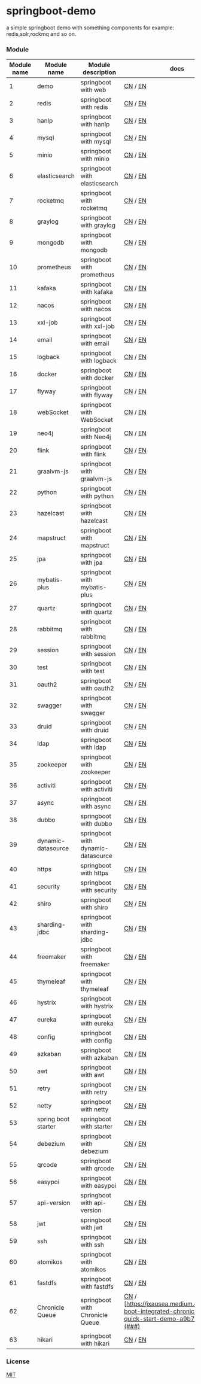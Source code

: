 # springboot-demo

a simple springboot demo with something components for example: redis,solr,rockmq and so on.


###  Module 

| Module name | Module name           | Module description                 | docs                                                                                                                                                                  | status |
|-------------|-----------------------|------------------------------------|-----------------------------------------------------------------------------------------------------------------------------------------------------------------------|--------|
| 1           | demo                  | springboot with web                | [CN](http://www.liuhaihua.cn/archives/710149.html) / [EN](https://jxausea.medium.com/%E4%B8%80-create-springboot-module-8ed28523a961)                                 | done   |
| 2           | redis                 | springboot with redis              | [CN](http://www.liuhaihua.cn/archives/710158.html) / [EN](https://jxausea.medium.com/springboot-integrated-redis-entry-demo-ea8084843856)                             | done   |
| 3           | hanlp                 | springboot with hanlp              | [CN](http://www.liuhaihua.cn/archives/710210.html) / [EN](https://jxausea.medium.com/springboot-integrated-hanlp-quick-start-demo-d90e0256e2da)                       | done   |
| 4           | mysql                 | springboot with mysql              | [CN](http://www.liuhaihua.cn/archives/710165.html) / [EN](https://jxausea.medium.com/springboot-integrated-mysql-entry-demo-0a94a78bdb60)                             | done   |
| 5           | minio                 | springboot with minio              | [CN](http://www.liuhaihua.cn/archives/710171.html) / [EN](https://jxausea.medium.com/springboot-integrated-minio-quick-start-tutorial-8ef1afe3f9e5)                   | done   |
| 6           | elasticsearch         | springboot with elasticsearch      | [CN](http://www.liuhaihua.cn/archives/710195.html) / [EN](https://jxausea.medium.com/springboot-integrated-elasticsearch-quick-start-demo-cdc17e5380eb)               | done   |
| 7           | rocketmq              | springboot with rocketmq           | [CN](http://www.liuhaihua.cn/archives/710205.html) / [EN](https://jxausea.medium.com/springboot-integrated-rocketmq-q-quick-start-demo-96aeff8738e7)                  | done   |
| 8           | graylog               | springboot with graylog            | [CN](http://www.liuhaihua.cn/archives/710178.html) / [EN](https://jxausea.medium.com/springboot-integrated-graylog-quick-start-demo-b10b0be04a93)                     | done   |
| 9           | mongodb               | springboot with mongodb            | [CN](http://www.liuhaihua.cn/archives/710188.html) / [EN](https://jxausea.medium.com/springboot-integrated-mongodb-quick-start-demo-78c54e55cc88)                     | done   |
| 10          | prometheus            | springboot with prometheus         | [CN](http://www.liuhaihua.cn/archives/710215.html) / [EN](https://jxausea.medium.com/springboot-integrated-prometheus-quick-start-demo-cdfefd789b48)                  | done   |
| 11          | kafaka                | springboot with kafaka             | [CN](http://www.liuhaihua.cn/archives/710233.html) / [EN](https://jxausea.medium.com/springboot-integrated-kafka-quick-start-demo-c5f217b93336)                       | done   |
| 12          | nacos                 | springboot with nacos              | [CN](http://www.liuhaihua.cn/archives/710246.html) / [EN](https://medium.com/@jxausea/springboot-intergrated-nacos-quick-start-demo-acca4f5cf749)                     | done   |
| 13          | xxl-job               | springboot with xxl-job            | [CN](http://www.liuhaihua.cn/archives/710250.html) / [EN](https://jxausea.medium.com/springboot-integrated-xxl-job-quick-start-demo-36d28da2f6fe)                     | done   |
| 14          | email                 | springboot with email              | [CN](http://www.liuhaihua.cn/archives/710258.html) / [EN](https://jxausea.medium.com/springboot-integrated-mail-quick-start-demo-f3001c4c52f3)                        | done   |
| 15          | logback               | springboot with logback            | [CN](http://www.liuhaihua.cn/archives/710275.html) / [EN](https://jxausea.medium.com/springboot-integrates-logback-to-print-color-logs-0062baeaae43)                  | done   |
| 16          | docker                | springboot with docker             | [CN](http://www.liuhaihua.cn/archives/710227.html) / [EN](https://jxausea.medium.com/springboot-integrated-docker-quick-start-demo-3638a847bf8e)                      | done   |
| 17          | flyway                | springboot with flyway             | [CN](http://www.liuhaihua.cn/archives/710280.html) / [EN](https://jxausea.medium.com/spring-boot-integrated-flyway-quick-start-demo-177e49e5d1ab)                     | done   |
| 18          | webSocket             | springboot with WebSocket          | [CN](http://www.liuhaihua.cn/archives/710240.html) / [EN](https://jxausea.medium.com/springboot-integrated-websocket-quick-start-demo-45c889c42ec3)                   | done   |
| 19          | neo4j                 | springboot with Neo4j              | [CN](http://www.liuhaihua.cn/archives/710286.html) / [EN](https://jxausea.medium.com/spring-boot-integrates-neo4j-to-implement-a-simple-knowledge-graph-fca16db05ead) | done   |
| 20          | flink                 | springboot with flink              | [CN](http://www.liuhaihua.cn/archives/710270.html) / [EN](https://jxausea.medium.com/springboot-integrated-flink-quick-start-demo-1f9287770f26)                       | done   |
| 21          | graalvm-js            | springboot with graalvm-js         | [CN](http://www.liuhaihua.cn/archives/710296.html) / [EN](https://jxausea.medium.com/spring-boot-integrated-graalvm-js-engine-quick-start-demo-5ee370b9b604)          | done   |
| 22          | python                | springboot with python             | [CN](http://www.liuhaihua.cn/archives/710307.html) / [EN](https://jxausea.medium.com/spring-boot-integrated-python-engine-quick-start-demo-24d3f96cc4aa)              | done   |
| 23          | hazelcast             | springboot with hazelcast          | [CN](http://www.liuhaihua.cn/archives/710310.html) / [EN](https://jxausea.medium.com/spring-boot-integrated-hazelcast-implements-distributed-cache-8a83d9ba21df)      | done   |
| 24          | mapstruct             | springboot with mapstruct          | [CN](http://www.liuhaihua.cn/archives/710319.html) / [EN](https://jxausea.medium.com/spring-boot-integrated-mapstruct-quick-start-demo-9246a57ed906)                  | done   |
| 25          | jpa                   | springboot with jpa                | [CN](###) / [EN](###)                                                                                                                                                 | todo   |
| 26          | mybatis-plus          | springboot with mybatis-plus       | [CN](###) / [EN](###)                                                                                                                                                 | todo   |
| 27          | quartz                | springboot with quartz             | [CN](###) / [EN](###)                                                                                                                                                 | todo   |
| 28          | rabbitmq              | springboot with rabbitmq           | [CN](###) / [EN](###)                                                                                                                                                 | todo   |
| 29          | session               | springboot with session            | [CN](###) / [EN](###)                                                                                                                                                 | todo   |
| 30          | test                  | springboot with test               | [CN](###) / [EN](###)                                                                                                                                                 | todo   |
| 31          | oauth2                | springboot with oauth2             | [CN](###) / [EN](###)                                                                                                                                                 | todo   |
| 32          | swagger               | springboot with swagger            | [CN](###) / [EN](###)                                                                                                                                                 | todo   |
| 33          | druid                 | springboot with druid              | [CN](###) / [EN](###)                                                                                                                                                 | todo   |
| 34          | ldap                  | springboot with ldap               | [CN](###) / [EN](###)                                                                                                                                                 | todo   |
| 35          | zookeeper             | springboot with zookeeper          | [CN](###) / [EN](###)                                                                                                                                                 | todo   |
| 36          | activiti              | springboot with activiti           | [CN](###) / [EN](###)                                                                                                                                                 | todo   |
| 37          | async                 | springboot with async              | [CN](###) / [EN](###)                                                                                                                                                 | todo   |
| 38          | dubbo                 | springboot with dubbo              | [CN](###) / [EN](###)                                                                                                                                                 | todo   |
| 39          | dynamic-datasource    | springboot with dynamic-datasource | [CN](###) / [EN](###)                                                                                                                                                 | todo   |
| 40          | https                 | springboot with https              | [CN](###) / [EN](###)                                                                                                                                                 | todo   |
| 41          | security              | springboot with security           | [CN](###) / [EN](###)                                                                                                                                                 | todo   |
| 42          | shiro                 | springboot with shiro              | [CN](###) / [EN](###)                                                                                                                                                 | todo   |
| 43          | sharding-jdbc         | springboot with sharding-jdbc      | [CN](###) / [EN](###)                                                                                                                                                 | todo   |
| 44          | freemaker             | springboot with freemaker          | [CN](###) / [EN](###)                                                                                                                                                 | todo   |
| 45          | thymeleaf             | springboot with thymeleaf          | [CN](###) / [EN](###)                                                                                                                                                 | todo   |
| 46          | hystrix               | springboot with hystrix            | [CN](###) / [EN](###)                                                                                                                                                 | todo   |
| 47          | eureka                | springboot with eureka             | [CN](###) / [EN](###)                                                                                                                                                 | todo   |
| 48          | config                | springboot with config             | [CN](###) / [EN](###)                                                                                                                                                 | todo   |
| 49          | azkaban               | springboot with azkaban            | [CN](###) / [EN](###)                                                                                                                                                 | todo   |
| 50          | awt                   | springboot with awt                | [CN](###) / [EN](###)                                                                                                                                                 | todo   |
| 51          | retry                 | springboot with retry              | [CN](###) / [EN](###)                                                                                                                                                 | todo   |
| 52          | netty                 | springboot with netty              | [CN](http://www.liuhaihua.cn/archives/710299.html) / [EN](https://jxausea.medium.com/spring-boot-intergratd-netty-implements-websocket-communication-2302e09cf748)    | done   |
| 53          | spring boot starter   | springboot with starter            | [CN](http://www.liuhaihua.cn/archives/710303.html) / [EN](https://jxausea.medium.com/how-to-make-your-custom-spring-boot-starter-component-b6b88bc47415)              | done   |
| 54          | debezium              | springboot with debezium           | [CN](http://www.liuhaihua.cn/archives/710327.html) / [EN](https://jxausea.medium.com/spring-boot-integrated-debezium-quick-start-demo-cbbc6fa8a16f)| done   |
| 55          | qrcode                | springboot with qrcode             | [CN](http://www.liuhaihua.cn/archives/710338.html) / [EN](https://jxausea.medium.com/spring-boot-integrates-zxing-to-implement-the-function-of-generating-qr-codes-2db3209b80e7)| done   |
| 56          | easypoi               | springboot with easypoi            | [CN](###) / [EN](###)| todo   |
| 57          | api-version           | springboot with api-version        | [CN](###) / [EN](###)| todo   |
| 58          | jwt                   | springboot with jwt                | [CN](###) / [EN](###)| todo   |
| 59          | ssh                   | springboot with ssh                | [CN](###) / [EN](###)| todo   |
| 60          | atomikos              | springboot with atomikos           | [CN](###) / [EN](###)| todo   |
| 61          | fastdfs               | springboot with fastdfs            | [CN](###) / [EN](###)| todo   |
| 62          | Chronicle Queue       | springboot with Chronicle Queue    | [CN](http://www.liuhaihua.cn/archives/710334.html) / [https://jxausea.medium.com/spring-boot-integrated-chronicle-queue-quick-start-demo-a9b776b9c2b4](###)| done   |
| 63          | hikari                | springboot with hikari             | [CN](###) / [EN](###)| todo   |






### License

[MIT](http://opensource.org/licenses/MIT)
